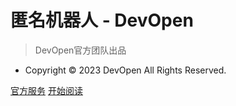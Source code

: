 <!-- _coverpage.md -->

# 匿名机器人 - DevOpen
> DevOpen官方团队出品

- Copyright © 2023 DevOpen All Rights Reserved.

[官方服务](https://fanbook.mobi/Vm3SRFeJ)
[开始阅读](README.md)